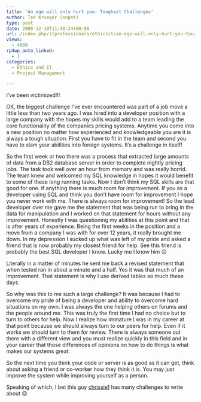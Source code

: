 ```yaml
---
title: 'An ego will only hurt you: Toughest Challenges'
author: Ted Krueger (onpnt)
type: post
date: 2008-12-10T11:48:24+00:00
url: /index.php/itprofessionals/ethicsit/an-ego-will-only-hurt-you-toughest-chall/
views:
  - 4000
rp4wp_auto_linked:
  - 1
categories:
  - Ethics and IT
  - Project Management

---
```

I&#8217;ve been victimized!!!

OK, the biggest challenge I&#8217;ve ever encountered was part of a job move a little less than two years ago. I was hired into a developer position with a large company with the hopes my skills would add to a team leading the core functionality of the companies pricing systems. Anytime you come into a new position no matter how experienced and knowledgeable you are it is always a tough situation. First you have to fit in the team and second you have to slam your abilities into foreign systems. It’s a challenge in itself! 

So the first week or two there was a process that extracted large amounts of data from a DB2 database server in order to complete nightly pricing jobs. The task took well over an hour from memory and was really horrid. The team knew and welcomed my SQL knowledge in hopes it would benefit to some of these long running tasks. Now I don&#8217;t think my SQL skills are that good for one. If anything there is much room for improvement. If you as a developer using SQL and think you don’t have room for improvement I hope you never work with me. There is always room for improvement! So the lead developer over me gave me the statement that was being run to bring in the data for manipulation and I worked on that statement for hours without any improvement. Honestly I was questioning my abilities at this point and that is after years of experience. Being the first weeks in the position and a move from a company I was with for over 12 years, it really brought me down. In my depression I sucked up what was left of my pride and asked a friend that is now probably my closest friend for help. See this friend is probably the best SQL developer I know. Lucky me I know him 😉
  
Literally in a matter of minutes he sent me back a revised statement that when tested ran in about a minute and a half. Yes it was that much of an improvement. That statement is why I use derived tables so much these days. 

So why was this to me such a large challenge? It was because I had to overcome my pride of being a developer and ability to overcome hard situations on my own. I was always the one helping others on forums and the people around me. This was truly the first time I had no choice but to turn to others for help. Now I realize how immature I was in my career at that point because we should always turn to our peers for help. Even if it works we should turn to them for review. There is always someone out there with a different view and you must realize quickly in this field and in your career that those differences of opinions on how to do things is what makes our systems great. 

So the next time you think your code or server is as good as it can get, think about asking a friend or co-worker how they think it is. You may just improve the system while improving yourself as a person.

Speaking of which, I bet this guy [chrissie1][1] has many challenges to write about 😉

 [1]: /index.php/DesktopDev/MSTech/vb-net-adding-containsany-and-containsal